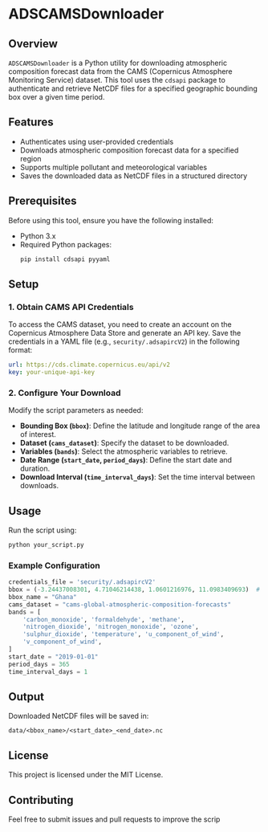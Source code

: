 # ADSCAMSDownloader

## Overview

`ADSCAMSDownloader` is a Python utility for downloading atmospheric composition forecast data from the CAMS (Copernicus Atmosphere Monitoring Service) dataset. This tool uses the `cdsapi` package to authenticate and retrieve NetCDF files for a specified geographic bounding box over a given time period.

## Features

- Authenticates using user-provided credentials
- Downloads atmospheric composition forecast data for a specified region
- Supports multiple pollutant and meteorological variables
- Saves the downloaded data as NetCDF files in a structured directory

## Prerequisites

Before using this tool, ensure you have the following installed:

- Python 3.x
- Required Python packages:
  ```sh
  pip install cdsapi pyyaml
  ```

## Setup

### 1. Obtain CAMS API Credentials

To access the CAMS dataset, you need to create an account on the Copernicus Atmosphere Data Store and generate an API key. Save the credentials in a YAML file (e.g., `security/.adsapircV2`) in the following format:

```yaml
url: https://cds.climate.copernicus.eu/api/v2
key: your-unique-api-key
```

### 2. Configure Your Download

Modify the script parameters as needed:

- **Bounding Box (****`bbox`****)**: Define the latitude and longitude range of the area of interest.
- **Dataset (****`cams_dataset`****)**: Specify the dataset to be downloaded.
- **Variables (****`bands`****)**: Select the atmospheric variables to retrieve.
- **Date Range (****`start_date`****, ****`period_days`****)**: Define the start date and duration.
- **Download Interval (****`time_interval_days`****)**: Set the time interval between downloads.

## Usage

Run the script using:

```sh
python your_script.py
```

### Example Configuration

```python
credentials_file = 'security/.adsapircV2'
bbox = (-3.24437008301, 4.71046214438, 1.0601216976, 11.0983409693)  # Ghana
bbox_name = "Ghana"
cams_dataset = "cams-global-atmospheric-composition-forecasts"
bands = [
    'carbon_monoxide', 'formaldehyde', 'methane',
    'nitrogen_dioxide', 'nitrogen_monoxide', 'ozone',
    'sulphur_dioxide', 'temperature', 'u_component_of_wind',
    'v_component_of_wind',
]
start_date = "2019-01-01"
period_days = 365
time_interval_days = 1
```

## Output

Downloaded NetCDF files will be saved in:

```
data/<bbox_name>/<start_date>_<end_date>.nc
```

## License

This project is licensed under the MIT License.

## Contributing

Feel free to submit issues and pull requests to improve the scrip
